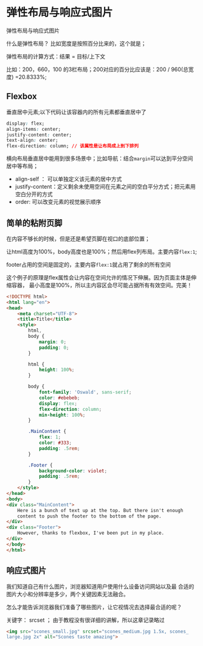 # 弹性布局与响应式图片

弹性布局与响应式图片

什么是弹性布局？ 比如宽度是按照百分比来的，这个就是；

弹性布局的计算方式：结果 = 目标/上下文

比如：200，660，100 的3栏布局；200对应的百分比应该是：200 / 960(总宽度) =20.8333%;

## Flexbox

垂直居中元素;以下代码让该容器内的所有元素都垂直居中了

```css
display: flex;
align-items: center;
justify-content: center;
text-align: center;
flex-direction: column; // 该属性是让布局成上到下排列
```

横向布局垂直居中能用到很多场景中；比如导航：结合`margin`可以达到平分空间居中等布局；

* align-self ： 可以单独定义该元素的居中方式
* justify-content：定义剩余未使用空间在元素之间的空白平分方式；把元素用空白分开的方式
* order: 可以改变元素的视觉展示顺序

## 简单的粘附页脚
在内容不够长的时候，但是还是希望页脚在视口的底部位置；

让html高度为100%，body高度也是100%；然后用flex列布局。主要内容`flex:1`; 

footer占用的空间是固定的，主要内容`flex:1`就占用了剩余的所有空间

这个例子的原理是flex属性会让内容在空间允许的情况下伸展。因为页面主体是伸缩容器，
最小高度是100%，所以主内容区会尽可能占据所有有效空间。完美！

```html
<!DOCTYPE html>
<html lang="en">
<head>
    <meta charset="UTF-8">
    <title>Title</title>
    <style>
        html,
        body {
            margin: 0;
            padding: 0;
        }

        html {
            height: 100%;
        }

        body {
            font-family: 'Oswald', sans-serif;
            color: #ebebeb;
            display: flex;
            flex-direction: column;
            min-height: 100%;
        }

        .MainContent {
            flex: 1;
            color: #333;
            padding: .5rem;
        }

        .Footer {
            background-color: violet;
            padding: .5rem;
        }
    </style>
</head>
<body>
<div class="MainContent">
    Here is a bunch of text up at the top. But there isn't enough
    content to push the footer to the bottom of the page.
</div>
<div class="Footer">
    However, thanks to flexbox, I've been put in my place.
</div>
</body>
</html>
```

## 响应式图片

我们知道自己有什么图片，浏览器知道用户使用什么设备访问网站以及最
合适的图片大小和分辨率是多少，两个关键因素无法融合。

怎么才能告诉浏览器我们准备了哪些图片，让它视情况去选择最合适的呢？

关键字： srcset ； 由于教程没有很详细的讲解，所以这章记录略过
```html
<img src="scones_small.jpg" srcset="scones_medium.jpg 1.5x, scones_
large.jpg 2x" alt="Scones taste amazing">
```


